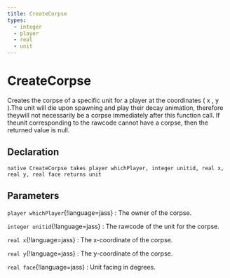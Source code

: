 ```yaml
---
title: CreateCorpse
types:
  - integer
  - player
  - real
  - unit
---
```


# CreateCorpse
Creates the corpse of a specific unit for a player at the coordinates ( x , y ).The unit will die upon spawning and play their decay animation, therefore theywill not necessarily be a corpse immediately after this function call. If theunit corresponding to the rawcode cannot have a corpse, then the returned value is null.

## Declaration

```jass
native CreateCorpse takes player whichPlayer, integer unitid, real x, real y, real face returns unit
```

## Parameters
`player whichPlayer`{!language=jass}
: The owner of the corpse.

`integer unitid`{!language=jass}
: The rawcode of the unit for the corpse.

`real x`{!language=jass}
: The x-coordinate of the corpse.

`real y`{!language=jass}
: The y-coordinate of the corpse.

`real face`{!language=jass}
: Unit facing in degrees.
